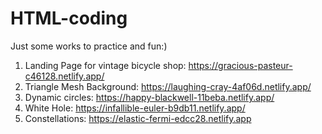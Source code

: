 # HTML-coding
Just some works to practice and fun:)

1. Landing Page for vintage bicycle shop: https://gracious-pasteur-c46128.netlify.app/
2. Triangle Mesh Background: https://laughing-cray-4af06d.netlify.app/
3. Dynamic circles: https://happy-blackwell-11beba.netlify.app/
4. White Hole: https://infallible-euler-b9db11.netlify.app/
5. Constellations: https://elastic-fermi-edcc28.netlify.app
